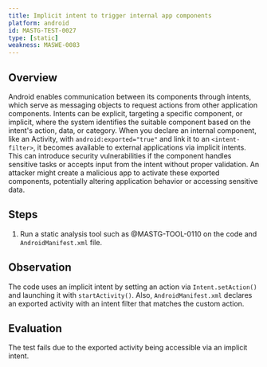 ```yaml
---
title: Implicit intent to trigger internal app components
platform: android
id: MASTG-TEST-0027
type: [static]
weakness: MASWE-0083
---
```


## Overview

Android enables communication between its components through intents, which serve as messaging objects to request actions from other application components. Intents can be explicit, targeting a specific component, or implicit, where the system identifies the suitable component based on the intent's action, data, or category. When you declare an internal component, like an Activity, with `android:exported="true"` and link it to an `<intent-filter>`, it becomes available to external applications via implicit intents. This can introduce security vulnerabilities if the component handles sensitive tasks or accepts input from the intent without proper validation. An attacker might create a malicious app to activate these exported components, potentially altering application behavior or accessing sensitive data.

## Steps

1. Run a static analysis tool such as @MASTG-TOOL-0110 on the code and `AndroidManifest.xml` file.

## Observation

The code uses an implicit intent by setting an action via `Intent.setAction()` and launching it with `startActivity()`. Also, `AndroidManifest.xml` declares an exported activity with an intent filter that matches the custom action.

## Evaluation

The test fails due to the exported activity being accessible via an implicit intent.
